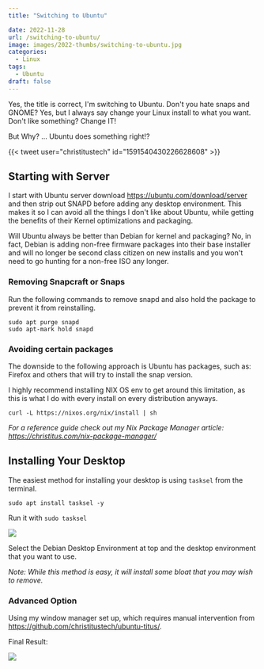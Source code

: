 ```yaml
---
title: "Switching to Ubuntu"

date: 2022-11-28
url: /switching-to-ubuntu/
image: images/2022-thumbs/switching-to-ubuntu.jpg
categories:
  - Linux
tags:
  - Ubuntu
draft: false
---
```

Yes, the title is correct, I'm switching to Ubuntu. Don't you hate snaps and GNOME? Yes, but I always say change your Linux install to what you want. Don't like something? Change IT!
<!--more-->

But Why? ... Ubuntu does something right!?

{{< tweet user="christitustech" id="1591540430226628608" >}}

## Starting with Server

I start with Ubuntu server download <https://ubuntu.com/download/server> and then strip out SNAPD before adding any desktop environment. This makes it so I can avoid all the things I don't like about Ubuntu, while getting the benefits of their Kernel optimizations and packaging. 

Will Ubuntu always be better than Debian for kernel and packaging? No, in fact, Debian is adding non-free firmware packages into their base installer and will no longer be second class citizen on new installs and you won't need to go hunting for a non-free ISO any longer. 

### Removing Snapcraft or Snaps

Run the following commands to remove snapd and also hold the package to prevent it from reinstalling. 

```
sudo apt purge snapd
sudo apt-mark hold snapd
```

### Avoiding certain packages

The downside to the following approach is Ubuntu has packages, such as: Firefox and others that will try to install the snap version. 

I highly recommend installing NIX OS env to get around this limitation, as this is what I do with every install on every distribution anyways.

```
curl -L https://nixos.org/nix/install | sh
```

_For a reference guide check out my Nix Package Manager article: <https://christitus.com/nix-package-manager/>_

## Installing Your Desktop

The easiest method for installing your desktop is using `tasksel` from the terminal. 

```
sudo apt install tasksel -y
```

Run it with `sudo tasksel`

![](/images/2022/switching-to-ubuntu/tasksel.png)

Select the Debian Desktop Environment at top and the desktop environment that you want to use. 

_Note: While this method is easy, it will install some bloat that you may wish to remove._

### Advanced Option

Using my window manager set up, which requires manual intervention from <https://github.com/christitustech/ubuntu-titus/>. 

Final Result:

![](/images/2022/switching-to-ubuntu/ubuntu-titus.jpg)






